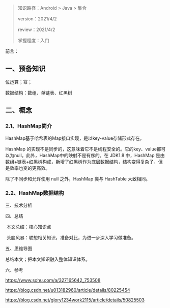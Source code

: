 > 知识路径：Android > Java > 集合
>
> version：2021/4/2
>
> review：2021/4/2
>
> 掌握程度：入门

前言：

## 一、预备知识

位运算；幂；

数据结构：数组、单链表、红黑树

## 二、概念

### 2.1、HashMap简介

HashMap基于哈希表的Map接口实现，是以key-value存储形式存在。

HashMap 的实现不是同步的，这意味着它不是线程安全的。它的key、value都可以为null。此外，HashMap中的映射不是有序的。在 JDK1.8 中，HashMap 是由 数组+链表+红黑树构成，新增了红黑树作为底层数据结构，结构变得复杂了，但是效率也变的更高效。

除了不同步和允许使用 null 之外，HashMap 类与 HashTable 大致相同。

### 2.2、HashMap数据结构

三、技术分析





四、总结

​	本文总结：核心知识点

​	头脑风暴：联想相关知识，准备对比，为进一步深入学习做准备。

五、思维导图



总结本文；把本文知识融入整体知识体系。



六、参考

https://www.sohu.com/a/327165642_753508

https://blog.csdn.net/u013182960/article/details/80225454

https://blog.csdn.net/glory1234work2115/article/details/50825503